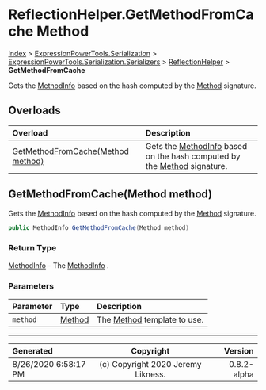 ﻿# ReflectionHelper.GetMethodFromCache Method

[Index](../index.md) > [ExpressionPowerTools.Serialization](ExpressionPowerTools.Serialization.a.md) > [ExpressionPowerTools.Serialization.Serializers](ExpressionPowerTools.Serialization.Serializers.n.md) > [ReflectionHelper](ExpressionPowerTools.Serialization.Serializers.ReflectionHelper.cs.md) > **GetMethodFromCache**

Gets the [MethodInfo](https://docs.microsoft.com/dotnet/api/system.reflection.methodinfo) based on the hash computed
            by the [Method](ExpressionPowerTools.Serialization.Serializers.Method.cs.md) signature.

## Overloads

| Overload | Description |
| :-- | :-- |
| [GetMethodFromCache(Method method)](#getmethodfromcachemethod-method) | Gets the [MethodInfo](https://docs.microsoft.com/dotnet/api/system.reflection.methodinfo) based on the hash computed            by the [Method](ExpressionPowerTools.Serialization.Serializers.Method.cs.md) signature. |
## GetMethodFromCache(Method method)

Gets the [MethodInfo](https://docs.microsoft.com/dotnet/api/system.reflection.methodinfo) based on the hash computed
            by the [Method](ExpressionPowerTools.Serialization.Serializers.Method.cs.md) signature.

```csharp
public MethodInfo GetMethodFromCache(Method method)
```

### Return Type

 [MethodInfo](https://docs.microsoft.com/dotnet/api/system.reflection.methodinfo)  - The [MethodInfo](https://docs.microsoft.com/dotnet/api/system.reflection.methodinfo) .

### Parameters

| Parameter | Type | Description |
| :-- | :-- | :-- |
| `method` | [Method](ExpressionPowerTools.Serialization.Serializers.Method.cs.md) | The [Method](ExpressionPowerTools.Serialization.Serializers.Method.cs.md) template to use. |



---

| Generated | Copyright | Version |
| :-- | :-: | --: |
| 8/26/2020 6:58:17 PM | (c) Copyright 2020 Jeremy Likness. | 0.8.2-alpha |
